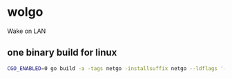 # wolgo
Wake on LAN


## one binary build for linux


```bash
CGO_ENABLED=0 go build -a -tags netgo -installsuffix netgo --ldflags '-extldflags "-static"' -o build/wakeonlan cli/cli.goa
```
